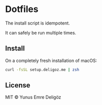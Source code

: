 # Dotfiles

The install script is idempotent. 

It can safely be run multiple times.

## Install

On a completely fresh installation of macOS:

```bash
curl -fsSL setup.deligoz.me | zsh
```

## License

MIT © Yunus Emre Deligöz
